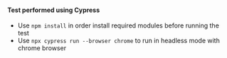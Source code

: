 #### Test performed using Cypress
* Use `npm install` in order install required modules before running the test
* Use `npx cypress run --browser chrome` to run in headless mode with chrome browser